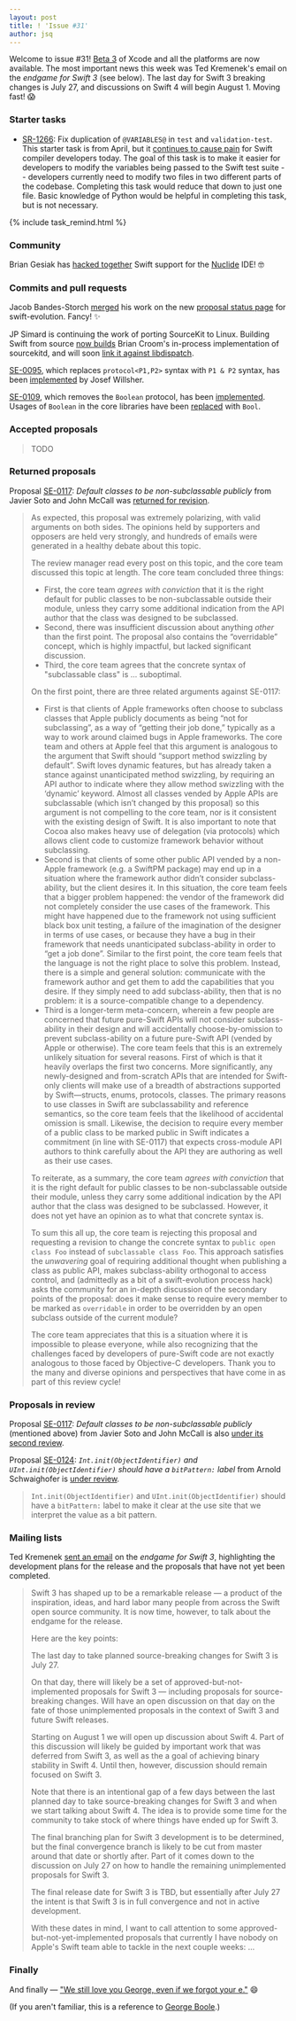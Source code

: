 ```yaml
---
layout: post
title: ! 'Issue #31'
author: jsq
---
```


Welcome to issue #31! [Beta 3](https://developer.apple.com/news/?id=07182016a) of Xcode and all the platforms are now available. The most important news this week was Ted Kremenek's email on the *endgame for Swift 3* (see below). The last day for Swift 3 breaking changes is July 27, and discussions on Swift 4 will begin August 1. Moving fast! 😱

<!--excerpt-->

### Starter tasks

- [SR-1266](https://bugs.swift.org/browse/SR-1266): Fix duplication of `@VARIABLES@` in `test` and `validation-test`. This starter task is from April, but it [continues to cause pain](https://github.com/apple/swift/pull/3577#issuecomment-233464806) for Swift compiler developers today. The goal of this task is to make it easier for developers to modify the variables being passed to the Swift test suite -- developers currently need to modify two files in two different parts of the codebase. Completing this task would reduce that down to just one file. Basic knowledge of Python would be helpful in completing this task, but is not necessary.

{% include task_remind.html %}

### Community

Brian Gesiak has [hacked together](http://modocache.io/nuclide-swift-ide) Swift support for the [Nuclide](https://nuclide.io) IDE! 🤓

### Commits and pull requests

Jacob Bandes-Storch [merged](https://github.com/apple/swift-evolution/pull/433) his work on the new [proposal status page](http://apple.github.io/swift-evolution/) for swift-evolution. Fancy! ✨

JP Simard is continuing the work of porting SourceKit to Linux. Building Swift from source [now builds](https://github.com/apple/swift/pull/3595) Brian Croom's in-process implementation of sourcekitd, and will soon [link it against libdispatch](https://github.com/apple/swift/pull/3594).

[SE-0095](https://github.com/apple/swift-evolution/blob/master/proposals/0095-any-as-existential.md), which replaces `protocol<P1,P2>` syntax with `P1 & P2` syntax, has been [implemented](https://github.com/apple/swift/commit/a6dad0091bbb099b1c44d691204b5861e3332a1d) by Josef Willsher.

[SE-0109](https://github.com/apple/swift-evolution/blob/37ca495862e07ea7cc13c72b934a85501710bf78/proposals/0109-remove-boolean.md), which removes the `Boolean` protocol, has been [implemented](https://github.com/apple/swift/pull/3567). Usages of `Boolean` in the core libraries have been [replaced](https://github.com/apple/swift-corelibs-xctest/commit/544608dbf891326f254bb8d048267aa29247742c)  with `Bool`.

### Accepted proposals

> TODO

### Returned proposals

Proposal [SE-0117](https://github.com/apple/swift-evolution/blob/master/proposals/0117-non-public-subclassable-by-default.md): *Default classes to be non-subclassable publicly* from Javier Soto and John McCall was [returned for revision](https://lists.swift.org/pipermail/swift-evolution-announce/2016-July/000234.html).

> As expected, this proposal was extremely polarizing, with valid arguments on both sides.  The opinions held by supporters and opposers are held very strongly, and hundreds of emails were generated in a healthy debate about this topic.
>
> The review manager read every post on this topic, and the core team discussed this topic at length.  The core team concluded three things:
>
> - First, the core team *agrees with conviction* that it is the right default for public classes to be non-subclassable outside their module, unless they carry some additional indication from the API author that the class was designed to be subclassed.
> - Second, there was insufficient discussion about anything *other* than the first point.  The proposal also contains the “overridable” concept, which is highly impactful, but lacked significant discussion.
> - Third, the core team agrees that the concrete syntax of "subclassable class" is ... suboptimal.
>
> On the first point, there are three related arguments against SE-0117:
>
> - First is that clients of Apple frameworks often choose to subclass classes that Apple publicly documents as being “not for subclassing”, as a way of “getting their job done,” typically as a way to work around claimed bugs in Apple frameworks.  The core team and others at Apple feel that this argument is analogous to the argument that Swift should “support method swizzling by default”.  Swift loves dynamic features, but has already taken a stance against unanticipated method swizzling, by requiring an API author to indicate where they allow method swizzling with the ‘dynamic’ keyword.  Almost all classes vended by Apple APIs are subclassable (which isn’t changed by this proposal) so this argument is not compelling to the core team, nor is it consistent with the existing design of Swift.  It is also important to note that Cocoa also makes heavy use of delegation (via protocols) which allows client code to customize framework behavior without subclassing.
> - Second is that clients of some other public API vended by a non-Apple framework (e.g. a SwiftPM package) may end up in a situation where the framework author didn’t consider subclass-ability, but the client desires it.  In this situation, the core team feels that a bigger problem happened: the vendor of the framework did not completely consider the use cases of the framework.  This might have happened due to the framework not using sufficient black box unit testing, a failure of the imagination of the designer in terms of use cases, or because they have a bug in their framework that needs unanticipated subclass-ability in order to “get a job done”.  Similar to the first point, the core team feels that the language is not the right place to solve this problem.  Instead, there is a simple and general solution: communicate with the framework author and get them to add the capabilities that you desire.  If they simply need to add subclass-ability, then that is no problem: it is a source-compatible change to a dependency.
> - Third is a longer-term meta-concern, wherein a few people are concerned that future pure-Swift APIs will not consider subclass-ability in their design and will accidentally choose-by-omission to prevent subclass-ability on a future pure-Swift API (vended by Apple or otherwise).  The core team feels that this is an extremely unlikely situation for several reasons.  First of which is that it heavily overlaps the first two concerns.  More significantly, any newly-designed and from-scratch APIs that are intended for Swift-only clients will make use of a breadth of abstractions supported by Swift—structs, enums, protocols, classes.  The primary reasons to use classes in Swift are subclassability and reference semantics, so the core team feels that the likelihood of accidental omission is small.  Likewise, the decision to require every member of a public class to be marked public in Swift indicates a commitment (in line with SE-0117) that expects cross-module API authors to think carefully about the API they are authoring as well as their use cases.
>
> To reiterate, as a summary, the core team *agrees with conviction* that it is the right default for public classes to be non-subclassable outside their module, unless they carry some additional indication by the API author that the class was designed to be subclassed.  However, it does not yet have an opinion as to what that concrete syntax is.
>
> To sum this all up, the core team is rejecting this proposal and requesting a revision to change the concrete syntax to `public open class Foo` instead of `subclassable class Foo`.  This approach satisfies the *unwavering* goal of requiring additional thought when publishing a class as public API, makes subclass-ability orthogonal to access control, and (admittedly as a bit of a swift-evolution process hack) asks the community for an in-depth discussion of the secondary points of the proposal: does it make sense to require every member to be marked as `overridable` in order to be overridden by an open subclass outside of the current module?
>
> The core team appreciates that this is a situation where it is impossible to please everyone, while also recognizing that the challenges faced by developers of pure-Swift code are not exactly analogous to those faced by Objective-C developers.  Thank you to the many and diverse opinions and perspectives that have come in as part of this review cycle!

### Proposals in review

Proposal [SE-0117](https://github.com/apple/swift-evolution/blob/master/proposals/0117-non-public-subclassable-by-default.md): *Default classes to be non-subclassable publicly* (mentioned above) from Javier Soto and John McCall is also [under its second review](https://lists.swift.org/pipermail/swift-evolution-announce/2016-July/000236.html).

Proposal [SE-0124](https://github.com/apple/swift-evolution/blob/master/proposals/0124-bitpattern-label-for-int-initializer-objectidentfier.md): *`Int.init(ObjectIdentifier)` and `UInt.init(ObjectIdentifier)` should have a `bitPattern:` label* from Arnold Schwaighofer is [under review](https://lists.swift.org/pipermail/swift-evolution-announce/2016-July/000237.html).

> `Int.init(ObjectIdentifier)` and `UInt.init(ObjectIdentifier)` should have a `bitPattern:` label to make it clear at the use site that we interpret the value as a bit pattern.

### Mailing lists

Ted Kremenek [sent an email](https://lists.swift.org/pipermail/swift-evolution-announce/2016-July/000235.html) on the *endgame for Swift 3*, highlighting the development plans for the release and the proposals that have not yet been completed.

> Swift 3 has shaped up to be a remarkable release — a product of the inspiration, ideas, and hard labor many people from across the Swift open source community. It is now time, however, to talk about the endgame for the release.
>
> Here are the key points:
>
> The last day to take planned source-breaking changes for Swift 3 is July 27.
>
> On that day, there will likely be a set of approved-but-not-implemented proposals for Swift 3 &mdash; including proposals for source-breaking changes. Will have an open discussion on that day on the fate of those unimplemented proposals in the context of Swift 3 and future Swift releases.
>
> Starting on August 1 we will open up discussion about Swift 4. Part of this discussion will likely be guided by important work that was deferred from Swift 3, as well as the a goal of achieving binary stability in Swift 4. Until then, however, discussion should remain focused on Swift 3.
>
> Note that there is an intentional gap of a few days between the last planned day to take source-breaking changes for Swift 3 and when we start talking about Swift 4. The idea is to provide some time for the community to take stock of where things have ended up for Swift 3.
>
> The final branching plan for Swift 3 development is to be determined, but the final convergence branch is likely to be cut from master around that date or shortly after. Part of it comes down to the discussion on July 27 on how to handle the remaining unimplemented proposals for Swift 3.
>
> The final release date for Swift 3 is TBD, but essentially after July 27 the intent is that Swift 3 is in full convergence and not in active development.
>
> With these dates in mind, I want to call attention to some approved-but-not-yet-implemented proposals that currently I have nobody on Apple's Swift team able to tackle in the next couple weeks: ...

### Finally

And finally &mdash; ["We still love you George, even if we forgot your e."](https://github.com/apple/swift/commit/af30ae32226813ec14c2bef80cb090d3e6c586fb) 😄

(If you aren't familiar, this is a reference to [George Boole](https://en.wikipedia.org/wiki/George_Boole).)
